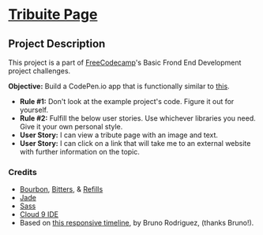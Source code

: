 # [Tribuite Page](http://www.freecodecamp.com/challenges/build-a-tribute-page)

## Project Description

This project is a part of [FreeCodecamp](https://freecodecamp.com)'s Basic Frond End Development project challenges. 

**Objective:** Build a CodePen.io app that is functionally similar to [this](http://codepen.io/FreeCodeCamp/full/wMQrXV).

* **Rule #1:** Don't look at the example project's code. Figure it out for yourself.
* **Rule #2:** Fulfill the below user stories. Use whichever libraries you need. Give it your own personal style.
* **User Story:** I can view a tribute page with an image and text.
* **User Story:** I can click on a link that will take me to an external website with further information on the topic.

### Credits
* [Bourbon](http://bourbon.io/), [Bitters](http://bitters.bourbon.io/), & [Refills](http://refills.bourbon.io/)
* [Jade](http://jade-lang.com/)
* [Sass](http://sass-lang.com/)
* [Cloud 9 IDE](https://c9.io/)
* Based on [this responsive timeline](http://codepen.io/brunodsgn/pen/KwarLp), by Bruno Rodriguez, (thanks Bruno!).

